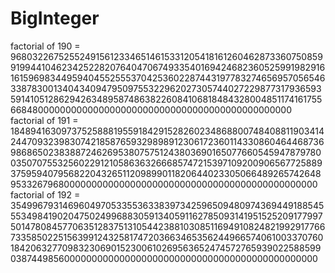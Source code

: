# BigInteger
factorial of 190 = 9680322675255249156123346514615331205418161260462873360750859919944104623425228207640470674933540169424682360525991982916161596983449594045525553704253602287443197783274656957056546338783001340434094795097553229620273057440272298773179365935914105128629426348958748638226084106818484328004851174161755668480000000000000000000000000000000000000000000000
factorial of 191 = 1848941630973752588819559184291528260234868800748408811903414244709323983074218587659329898912306172360114330860464468736986865023838872462695380757512438036901650776605459478797800350707553256022912105863632666857472153971092009065677258893759594079568220432651120989901182064402330506648926574264895332679680000000000000000000000000000000000000000000000
factorial of 192 = 354996793146960497053355363383973425965094809743694491885455534984190204750249968830591340591162785093141951525209177997501478084577063512837513105442388103085116949108248219929177667335850225156399124325817472036634653562449665740610033707601842063277098323069015230061026956365247457276593902258859903874498560000000000000000000000000000000000000000000000
